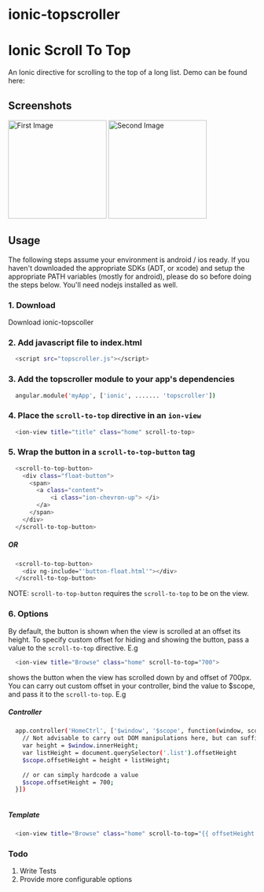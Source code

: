 # ionic-topscroller

Ionic Scroll To Top 
================================================================

An Ionic directive for scrolling to the top of a long list. Demo can be found here:

## Screenshots

<img src="https://raw.githubusercontent.com/ladmerc/ionic-topscroller/img/screenshot1.png" alt="First Image" width="200px"  />

<img src="https://raw.githubusercontent.com/ladmerc/ionic-topscroller/img/screenshot2.png" alt="Second Image" width="200px"  />


## Usage

The following steps assume your environment is  android / ios ready. If you haven't downloaded the appropriate SDKs (ADT, or xcode) and setup the appropriate PATH variables (mostly for android), please do so before doing the steps below. You'll need nodejs installed as well.

### 1. Download
Download ionic-topscoller

### 2. Add javascript file to index.html
```bash
  <script src="topscroller.js"></script>
```

### 3. Add the topscroller module to your app's dependencies
```bash
  angular.module('myApp', ['ionic', ....... 'topscroller'])
```

### 4. Place the `scroll-to-top` directive in an `ion-view`
```bash
  <ion-view title="title" class="home" scroll-to-top>
```

### 5. Wrap the button in a `scroll-to-top-button` tag
```bash
  <scroll-to-top-button>
    <div class="float-button">
      <span>
        <a class="content">
            <i class="ion-chevron-up"> </i>
        </a>
      </span>
    </div>
  </scroll-to-top-button>
```
##### OR
```bash
  <scroll-to-top-button>
    <div ng-include="'button-float.html'"></div>
  </scroll-to-top-button>
```
NOTE: `scroll-to-top-button` requires the `scroll-to-top` to be on the view.


### 6. Options
By default, the button is shown when the view is scrolled at an offset its height. To specify custom offset for hiding and
showing the button, pass a value to the `scroll-to-top` directive. E.g
```bash
  <ion-view title="Browse" class="home" scroll-to-top="700">
```
shows the button when the view has scrolled down by and offset of 700px. You can carry out custom offset in your controller, 
bind the value to $scope, and pass it to the `scroll-to-top`. E.g

##### Controller
```bash
  app.controller('HomeCtrl', ['$window', '$scope', function(window, scope) {
    // Not advisable to carry out DOM manipulations here, but can suffice
    var height = $window.innerHeight;
    var listHeight = document.querySelector('.list').offsetHeight
    $scope.offsetHeight = height + listHeight;
    
    // or can simply hardcode a value
    $scope.offsetHeight = 700;
  }])
  
```
##### Template
```bash
  <ion-view title="Browse" class="home" scroll-to-top="{{ offsetHeight }}">
```

### Todo
1. Write Tests
2. Provide more configurable options
